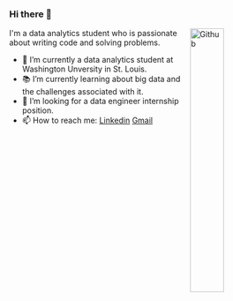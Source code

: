 ### Hi there 👋

<img width="35%" align="right" alt="Github" src="https://user-images.githubusercontent.com/48678280/88862734-4903af80-d201-11ea-968b-9c939d88a37c.gif" />

I'm a data analytics student who is passionate about writing code and solving problems.

- 🔭 I’m currently a data analytics student at Washington Unversity in St. Louis.
- 📚 I’m currently learning about big data and the challenges associated with it.
- 👯 I’m looking for a data engineer internship position. 
- 📫 How to reach me: [Linkedin](https://www.linkedin.com/in/jason-o-yun-302a86a3/) [Gmail](mailto:wonhee3472@gmail.com)
